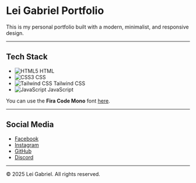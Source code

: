 # Lei Gabriel Portfolio

This is my personal portfolio built with a modern, minimalist, and responsive design.

---

## Tech Stack

- ![HTML5](https://img.shields.io/badge/HTML5-E34F26?style=flat-square&logo=html5&logoColor=ffffff) HTML  
- ![CSS3](https://img.shields.io/badge/CSS3-1572B6?style=flat-square&logo=css3&logoColor=ffffff) CSS  
- ![Tailwind CSS](https://img.shields.io/badge/Tailwind_CSS-38B2AC?style=flat-square&logo=tailwind-css&logoColor=ffffff) Tailwind CSS  
- ![JavaScript](https://img.shields.io/badge/JavaScript-F7DF1E?style=flat-square&logo=javascript&logoColor=000000) JavaScript  

You can use the **Fira Code Mono** font [here](https://github.com/tonsky/FiraCode).

---

## Social Media

- [Facebook](https://www.facebook.com/)  
- [Instagram](https://www.instagram.com/)  
- [GitHub](https://github.com/leigabriel)  
- [Discord](https://discord.com/)  

---

© 2025 Lei Gabriel. All rights reserved.
